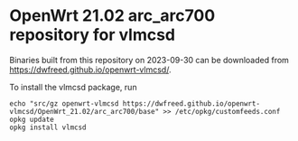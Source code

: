OpenWrt 21.02 arc_arc700 repository for vlmcsd
========

Binaries built from this repository on 2023-09-30 can be downloaded from <https://dwfreed.github.io/openwrt-vlmcsd/>.

To install the vlmcsd package, run

```
echo "src/gz openwrt-vlmcsd https://dwfreed.github.io/openwrt-vlmcsd/OpenWrt_21.02/arc_arc700/base" >> /etc/opkg/customfeeds.conf
opkg update
opkg install vlmcsd
```
